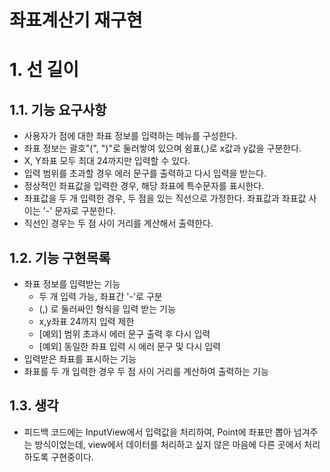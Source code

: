 좌표계산기 재구현
=========
# 1. 선 길이
## 1.1. 기능 요구사항
- 사용자가 점에 대한 좌표 정보를 입력하는 메뉴를 구성한다.
- 좌표 정보는 괄호"(", ")"로 둘러쌓여 있으며 쉼표(,)로 x값과 y값을 구분한다.
- X, Y좌표 모두 최대 24까지만 입력할 수 있다.
- 입력 범위를 초과할 경우 에러 문구를 출력하고 다시 입력을 받는다.
- 정상적인 좌표값을 입력한 경우, 해당 좌표에 특수문자를 표시한다.
- 좌표값을 두 개 입력한 경우, 두 점을 있는 직선으로 가정한다. 좌표값과 좌표값 사이는 '-' 문자로 구분한다.
- 직선인 경우는 두 점 사이 거리를 계산해서 출력한다.

## 1.2. 기능 구현목록
- 좌표 정보를 입력받는 기능
  - 두 개 입력 가능, 좌표간 '-'로 구분
  - (,) 로 둘러싸인 형식을 입력 받는 기능 
  - x,y좌표 24까지 입력 제한
  - [예외] 범위 초과시 에러 문구 출력 후 다시 입력
  - [예외] 동일한 좌표 입력 시 에러 문구 및 다시 입력 
- 입력받은 좌표를 표시하는 기능
- 좌표를 두 개 입력한 경우 두 점 사이 거리를 계산하여 출력하는 기능

## 1.3. 생각
- 피드백 코드에는 InputView에서 입력값을 처리하여, Point에 좌표만 뽑아 넘겨주는 방식이었는데, view에서 데이터를 처리하고 싶지 않은 마음에 다른 곳에서 처리하도록 구현중이다.
